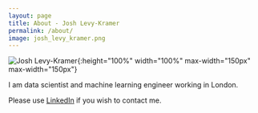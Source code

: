 ```yaml
---
layout: page
title: About - Josh Levy-Kramer
permalink: /about/
image: josh_levy_kramer.png
---
```


![Josh Levy-Kramer](https://raw.githubusercontent.com/joshlk/robotchinwag.com/master/static/img/josh_levy_kramer.png  "Josh Levy-Kramer"){:height="100%" width="100%" max-width="150px" max-width="150px"}

I am data scientist and machine learning engineer working in London.

Please use [LinkedIn](https://www.linkedin.com/in/joshlevykramer) if you wish to contact me.
